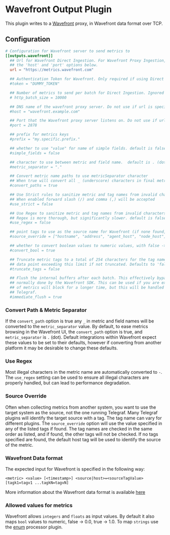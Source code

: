# Wavefront Output Plugin

This plugin writes to a [Wavefront](https://www.wavefront.com) proxy, in
Wavefront data format over TCP.

## Configuration

```toml @sample.conf
# Configuration for Wavefront server to send metrics to
[[outputs.wavefront]]
  ## Url for Wavefront Direct Ingestion. For Wavefront Proxy Ingestion, see
  ## the 'host' and 'port' options below.
  url = "https://metrics.wavefront.com"

  ## Authentication Token for Wavefront. Only required if using Direct Ingestion
  #token = "DUMMY_TOKEN"

  ## Number of metrics to send per batch for Direct Ingestion. Ignored unless 'url' is set. Default is 10,000. Values higher than 40,000 are not recommended.
  # http_batch_size = 10000

  ## DNS name of the wavefront proxy server. Do not use if url is specified
  #host = "wavefront.example.com"

  ## Port that the Wavefront proxy server listens on. Do not use if url is specified
  #port = 2878

  ## prefix for metrics keys
  #prefix = "my.specific.prefix."

  ## whether to use "value" for name of simple fields. default is false
  #simple_fields = false

  ## character to use between metric and field name.  default is . (dot)
  #metric_separator = "."

  ## Convert metric name paths to use metricSeparator character
  ## When true will convert all _ (underscore) characters in final metric name. default is true
  #convert_paths = true

  ## Use Strict rules to sanitize metric and tag names from invalid characters
  ## When enabled forward slash (/) and comma (,) will be accepted
  #use_strict = false

  ## Use Regex to sanitize metric and tag names from invalid characters
  ## Regex is more thorough, but significantly slower. default is false
  #use_regex = false

  ## point tags to use as the source name for Wavefront (if none found, host will be used)
  #source_override = ["hostname", "address", "agent_host", "node_host"]

  ## whether to convert boolean values to numeric values, with false -> 0.0 and true -> 1.0. default is true
  #convert_bool = true

  ## Truncate metric tags to a total of 254 characters for the tag name value. Wavefront will reject any
  ## data point exceeding this limit if not truncated. Defaults to 'false' to provide backwards compatibility.
  #truncate_tags = false

  ## Flush the internal buffers after each batch. This effectively bypasses the background sending of metrics
  ## normally done by the Wavefront SDK. This can be used if you are experiencing buffer overruns. The sending
  ## of metrics will block for a longer time, but this will be handled gracefully by the internal buffering in
  ## Telegraf.
  #immediate_flush = true
```

### Convert Path & Metric Separator

If the `convert_path` option is true any `_` in metric and field names will be
converted to the `metric_separator` value.  By default, to ease metrics browsing
in the Wavefront UI, the `convert_path` option is true, and `metric_separator`
is `.` (dot).  Default integrations within Wavefront expect these values to be
set to their defaults, however if converting from another platform it may be
desirable to change these defaults.

### Use Regex

Most illegal characters in the metric name are automatically converted to `-`.
The `use_regex` setting can be used to ensure all illegal characters are
properly handled, but can lead to performance degradation.

### Source Override

Often when collecting metrics from another system, you want to use the target
system as the source, not the one running Telegraf.  Many Telegraf plugins will
identify the target source with a tag. The tag name can vary for different
plugins. The `source_override` option will use the value specified in any of the
listed tags if found. The tag names are checked in the same order as listed, and
if found, the other tags will not be checked. If no tags specified are found,
the default host tag will be used to identify the source of the metric.

### Wavefront Data format

The expected input for Wavefront is specified in the following way:

```text
<metric> <value> [<timestamp>] <source|host>=<sourceTagValue> [tagk1=tagv1 ...tagkN=tagvN]
```

More information about the Wavefront data format is available
[here](https://community.wavefront.com/docs/DOC-1031)

### Allowed values for metrics

Wavefront allows `integers` and `floats` as input values.  By default it also
maps `bool` values to numeric, false -> 0.0, true -> 1.0.  To map `strings` use
the [enum](../../processors/enum) processor plugin.
